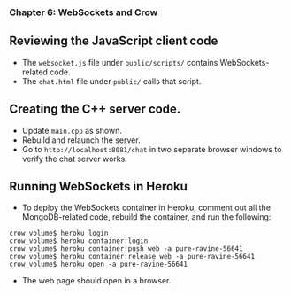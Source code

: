 ### Chapter 6: WebSockets and Crow

##  Reviewing the JavaScript client code

- The `websocket.js` file under `public/scripts/` contains WebSockets-related code.
- The `chat.html` file under  `public/` calls that script.

## Creating the C++ server code.

- Update `main.cpp` as shown.
- Rebuild and relaunch the server.
- Go to `http://localhost:8081/chat` in two separate browser windows to verify the chat server works.

## Running WebSockets in Heroku

- To deploy the WebSockets container in Heroku, comment out all the MongoDB-related code, rebuild the container, and run the following:
```
crow_volume$ heroku login
crow_volume$ heroku container:login
crow_volume$ heroku container:push web -a pure-ravine-56641
crow_volume$ heroku container:release web -a pure-ravine-56641
crow_volume$ heroku open -a pure-ravine-56641
```
- The web page should open in a browser.